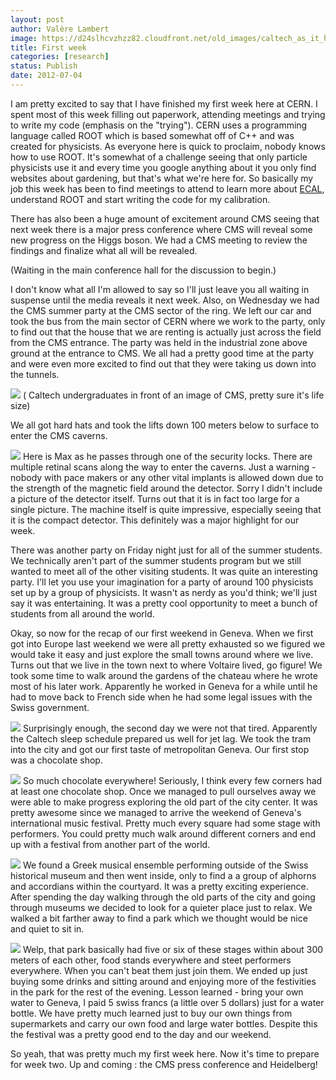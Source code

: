 ```yaml
---
layout: post
author: Valère Lambert
image: https://d24slhcvzhzz82.cloudfront.net/old_images/caltech_as_it_happens/6a0105349b8251970b017616018282970c.jpg
title: First week
categories: [research]
status: Publish
date: 2012-07-04
---
```



I am pretty excited to say that I have finished my first week here at CERN. I spent most of this week filling out paperwork, attending meetings and trying to write my code (emphasis on the "trying"). CERN uses a programming language called ROOT which is based somewhat off of C++ and was created for physicists. As everyone here is quick to proclaim, nobody knows how to use ROOT. It's somewhat of a challenge seeing that only particle physicists use it and every time you google anything about it you only find websites about gardening, but that's what we're here for. So basically my job this week has been to find meetings to attend to learn more about [ECAL](https://en.wikipedia.org/wiki/Compact_Muon_Solenoid), understand ROOT and start writing the code for my calibration. 

There has also been a huge amount of excitement around CMS seeing that next week there is a major press conference where CMS will reveal some new progress on the Higgs boson. We had a CMS meeting to review the findings and finalize what all will be revealed.

(Waiting in the main conference hall for the discussion to begin.)

I don't know what all I'm allowed to say so I'll just leave you all waiting in suspense until the media reveals it next week. Also, on Wednesday we had the CMS summer party at the CMS sector of the ring. We left our car and took the bus from the main sector of CERN where we work to the party, only to find out that the house that we are renting is actually just across the field from the CMS entrance. The party was held in the industrial zone above ground at the entrance to CMS. We all had a pretty good time at the party and were even more excited to find out that they were taking us down into the tunnels.


![](https://d24slhcvzhzz82.cloudfront.net/old_images/caltech_as_it_happens/6a0105349b8251970b017616016c4d970c.jpg)
( Caltech undergraduates in front of an image of CMS, pretty sure it's life size)

We all got hard hats and took the lifts down 100 meters below to surface to enter the CMS caverns.


![](https://d24slhcvzhzz82.cloudfront.net/old_images/caltech_as_it_happens/6a0105349b8251970b0167680c9389970b.jpg)
Here is Max as he passes through one of the security locks. There are multiple retinal scans along the way to enter the caverns. Just a warning - nobody with pace makers or any other vital implants is allowed down due to the strength of the magnetic field around the detector. Sorry I didn't include a picture of the detector itself. Turns out that it is in fact too large for a single picture. The machine itself is quite impressive, especially seeing that it is the compact detector. This definitely was a major highlight for our week.

There was another party on Friday night just for all of the summer students. We technically aren't part of the summer students program but we still wanted to meet all of the other visiting students. It was quite an interesting party. I'll let you use your imagination for a party of around 100 physicists set up by a group of physicists. It wasn't as nerdy as you'd think; we'll just say it was entertaining. It was a pretty cool opportunity to meet a bunch of students from all around the world.

Okay, so now for the recap of our first weekend in Geneva. When we first got into Europe last weekend we were all pretty exhausted so we figured we would take it easy and just explore the small towns around where we live. Turns out that we live in the town next to where Voltaire lived, go figure! We took some time to walk around the gardens of the chateau where he wrote most of his later work. Apparently he worked in Geneva for a while until he had to move back to French side when he had some legal issues with the Swiss government.


![](https://d24slhcvzhzz82.cloudfront.net/old_images/caltech_as_it_happens/6a0105349b8251970b017742e7c6a8970d.jpg)
Surprisingly enough, the second day we were not that tired. Apparently the Caltech sleep schedule prepared us well for jet lag. We took the tram into the city and got our first taste of metropolitan Geneva. Our first stop was a chocolate shop.


![](https://d24slhcvzhzz82.cloudfront.net/old_images/caltech_as_it_happens/6a0105349b8251970b0167680cc46d970b.jpg)
So much chocolate everywhere! Seriously, I think every few corners had at least one chocolate shop. Once we managed to pull ourselves away we were able to make progress exploring the old part of the city center. It was pretty awesome since we managed to arrive the weekend of Geneva's international music festival. Pretty much every square had some stage with performers. You could pretty much walk around different corners and end up with a festival from another part of the world.


![](https://d24slhcvzhzz82.cloudfront.net/old_images/caltech_as_it_happens/6a0105349b8251970b017742e7c1d2970d.jpg)
We found a Greek musical ensemble performing outside of the Swiss historical museum and then went inside, only to find a a group of alphorns and accordians within the courtyard. It was a pretty exciting experience. After spending the day walking through the old parts of the city and going through museums we decided to look for a quieter place just to relax. We walked a bit farther away to find a park which we thought would be nice and quiet to sit in.


![](https://d24slhcvzhzz82.cloudfront.net/old_images/caltech_as_it_happens/6a0105349b8251970b017742e7c38c970d.jpg)
Welp, that park basically had five or six of these stages within about 300 meters of each other, food stands everywhere and steet performers everywhere. When you can't beat them just join them. We ended up just buying some drinks and sitting around and enjoying more of the festivities in the park for the rest of the evening. Lesson learned - bring your own water to Geneva, I paid 5 swiss francs (a little over 5 dollars) just for a water bottle. We have pretty much learned just to buy our own things from supermarkets and carry our own food and large water bottles. Despite this the festival was a pretty good end to the day and our weekend.

So yeah, that was pretty much my first week here. Now it's time to prepare for week two. Up and coming : the CMS press conference and Heidelberg!

